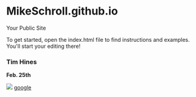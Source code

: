 MikeSchroll.github.io
=====================

Your Public Site

To get started, open the index.html file to find instructions and examples. You'll start your editing there!

### Tim Hines

**Feb. 25th**

![](https://encrypted-tbn1.gstatic.com/images?q=tbn:ANd9GcT9_bZ1NuwIUQ7XW9AiXhjDnAFByT0BDO3MEtUj5o2aYUmCad-T)
[google](www.google.com)
